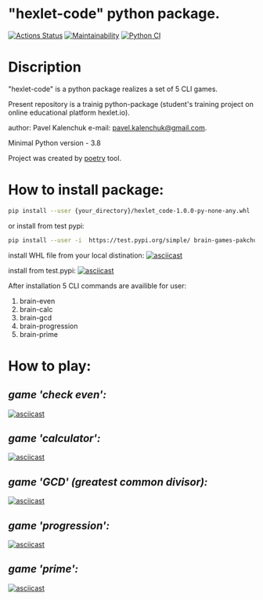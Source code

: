 # "hexlet-code" python package.

[![Actions Status](https://github.com/pakchuk/python-project-lvl1/workflows/hexlet-check/badge.svg)](https://github.com/pakchuk/python-project-lvl1/actions)
[![Maintainability](https://api.codeclimate.com/v1/badges/cfcb2c51d4230c2fcbe1/maintainability)](https://codeclimate.com/github/pakchuk/python-project-lvl1/maintainability)
[![Python CI](https://github.com/pakchuk/python-project-lvl1/actions/workflows/pyci.yml/badge.svg)](https://github.com/pakchuk/python-project-lvl1/actions/workflows/pyci.yml)

# Discription
"hexlet-code" is a python package realizes a set of 5 CLI games.

Present repository is a trainig python-package
(student's training project on online educational platform hexlet.io).

author: Pavel Kalenchuk
e-mail: pavel.kalenchuk@gmail.com.

Minimal Python version - 3.8

Project was created by [poetry](https://python-poetry.org/) tool.


# How to install package:
```sh
pip install --user {your_directory}/hexlet_code-1.0.0-py-none-any.whl
```
or install from test pypi:
```sh
pip install --user -i  https://test.pypi.org/simple/ brain-games-pakchuk==1.0.0
```
install WHL file from your local distination: 
[![asciicast](https://asciinema.org/a/SHDje9Atbso29rnEkwxcdajO1.svg)](https://asciinema.org/a/SHDje9Atbso29rnEkwxcdajO1)

install from test.pypi:
[![asciicast](https://asciinema.org/a/fMq0uFVcO4MLslzCb4bP3zPY5.svg)](https://asciinema.org/a/fMq0uFVcO4MLslzCb4bP3zPY5)


After installation 5 CLI commands are availible for user:
1. brain-even
2. brain-calc
3. brain-gcd
4. brain-progression
5. brain-prime

# How to play:

## _game 'check even':_
[![asciicast](https://asciinema.org/a/g1OyeTJShlKzUil6qrCXjLL7P.svg)](https://asciinema.org/a/g1OyeTJShlKzUil6qrCXjLL7P)

## _game 'calculator':_
[![asciicast](https://asciinema.org/a/4rABmt6peF6JzS4bkyXMbHyEC.svg)](https://asciinema.org/a/4rABmt6peF6JzS4bkyXMbHyEC)

## _game 'GCD' (greatest common divisor):_
[![asciicast](https://asciinema.org/a/4rABmt6peF6JzS4bkyXMbHyEC.svg)](https://asciinema.org/a/4rABmt6peF6JzS4bkyXMbHyEC)

## _game 'progression':_
[![asciicast](https://asciinema.org/a/AxcJcRWAWdv6E9AZRhIm5NTg7.svg)](https://asciinema.org/a/AxcJcRWAWdv6E9AZRhIm5NTg7)

## _game 'prime':_
[![asciicast](https://asciinema.org/a/7RnPXRp92fTfhhJbTDFWlengt.svg)](https://asciinema.org/a/7RnPXRp92fTfhhJbTDFWlengt)
